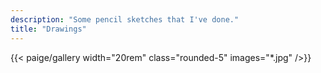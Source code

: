 ```yaml
---
description: "Some pencil sketches that I've done."
title: "Drawings"
---
```


{{< paige/gallery width="20rem" class="rounded-5" images="*.jpg"  />}}
